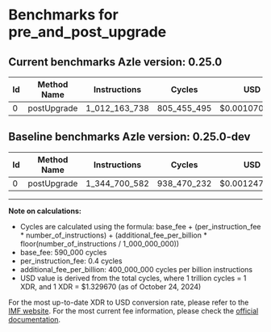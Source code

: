 # Benchmarks for pre_and_post_upgrade

## Current benchmarks Azle version: 0.25.0

| Id  | Method Name | Instructions  | Cycles      | USD           | USD/Million Calls | Change                                  |
| --- | ----------- | ------------- | ----------- | ------------- | ----------------- | --------------------------------------- |
| 0   | postUpgrade | 1_012_163_738 | 805_455_495 | $0.0010709900 | $1_070.99         | <font color="green">-332_536_844</font> |

## Baseline benchmarks Azle version: 0.25.0-dev

| Id  | Method Name | Instructions  | Cycles      | USD           | USD/Million Calls |
| --- | ----------- | ------------- | ----------- | ------------- | ----------------- |
| 0   | postUpgrade | 1_344_700_582 | 938_470_232 | $0.0012478557 | $1_247.85         |

---

**Note on calculations:**

- Cycles are calculated using the formula: base_fee + (per_instruction_fee \* number_of_instructions) + (additional_fee_per_billion \* floor(number_of_instructions / 1_000_000_000))
- base_fee: 590_000 cycles
- per_instruction_fee: 0.4 cycles
- additional_fee_per_billion: 400_000_000 cycles per billion instructions
- USD value is derived from the total cycles, where 1 trillion cycles = 1 XDR, and 1 XDR = $1.329670 (as of October 24, 2024)

For the most up-to-date XDR to USD conversion rate, please refer to the [IMF website](https://www.imf.org/external/np/fin/data/rms_sdrv.aspx).
For the most current fee information, please check the [official documentation](https://internetcomputer.org/docs/current/developer-docs/gas-cost#execution).
